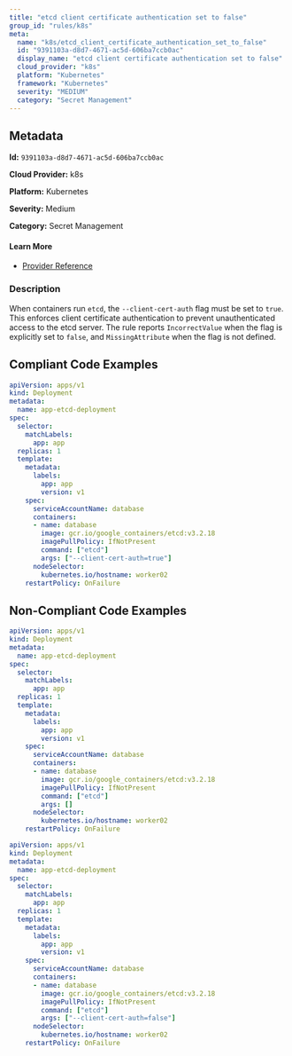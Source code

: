 ```yaml
---
title: "etcd client certificate authentication set to false"
group_id: "rules/k8s"
meta:
  name: "k8s/etcd_client_certificate_authentication_set_to_false"
  id: "9391103a-d8d7-4671-ac5d-606ba7ccb0ac"
  display_name: "etcd client certificate authentication set to false"
  cloud_provider: "k8s"
  platform: "Kubernetes"
  framework: "Kubernetes"
  severity: "MEDIUM"
  category: "Secret Management"
---
```

## Metadata

**Id:** `9391103a-d8d7-4671-ac5d-606ba7ccb0ac`

**Cloud Provider:** k8s

**Platform:** Kubernetes

**Severity:** Medium

**Category:** Secret Management

#### Learn More

 - [Provider Reference](https://etcd.io/docs/v3.4/op-guide/security/)

### Description

 When containers run `etcd`, the `--client-cert-auth` flag must be set to `true`. This enforces client certificate authentication to prevent unauthenticated access to the etcd server. The rule reports `IncorrectValue` when the flag is explicitly set to `false`, and `MissingAttribute` when the flag is not defined.


## Compliant Code Examples
```yaml
apiVersion: apps/v1
kind: Deployment
metadata:
  name: app-etcd-deployment
spec:
  selector:
    matchLabels:
      app: app
  replicas: 1
  template:
    metadata:
      labels:
        app: app
        version: v1
    spec:
      serviceAccountName: database
      containers:
      - name: database
        image: gcr.io/google_containers/etcd:v3.2.18
        imagePullPolicy: IfNotPresent
        command: ["etcd"]
        args: ["--client-cert-auth=true"]
      nodeSelector:
        kubernetes.io/hostname: worker02  
    restartPolicy: OnFailure

```
## Non-Compliant Code Examples
```yaml
apiVersion: apps/v1
kind: Deployment
metadata:
  name: app-etcd-deployment
spec:
  selector:
    matchLabels:
      app: app
  replicas: 1
  template:
    metadata:
      labels:
        app: app
        version: v1
    spec:
      serviceAccountName: database
      containers:
      - name: database
        image: gcr.io/google_containers/etcd:v3.2.18
        imagePullPolicy: IfNotPresent
        command: ["etcd"]
        args: []
      nodeSelector:
        kubernetes.io/hostname: worker02  
    restartPolicy: OnFailure

```

```yaml
apiVersion: apps/v1
kind: Deployment
metadata:
  name: app-etcd-deployment
spec:
  selector:
    matchLabels:
      app: app
  replicas: 1
  template:
    metadata:
      labels:
        app: app
        version: v1
    spec:
      serviceAccountName: database
      containers:
      - name: database
        image: gcr.io/google_containers/etcd:v3.2.18
        imagePullPolicy: IfNotPresent
        command: ["etcd"]
        args: ["--client-cert-auth=false"]
      nodeSelector:
        kubernetes.io/hostname: worker02  
    restartPolicy: OnFailure

```
